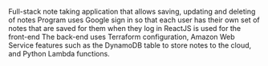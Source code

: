 Full-stack note taking application that allows saving, updating and deleting of notes
Program uses Google sign in so that each user has their own set of notes that are saved for them when they log in
ReactJS is used for the front-end
The back-end uses Terraform configuration, Amazon Web Service features such as the DynamoDB table to store notes to the cloud, and Python Lambda functions.

